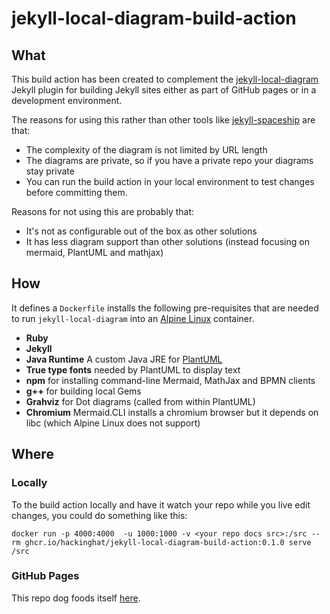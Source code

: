 # jekyll-local-diagram-build-action


## What

This build action has been created to complement the [jekyll-local-diagram](https://github.com/hackinghat/jekyll-local-diagram) Jekyll plugin for building Jekyll sites either as part of GitHub pages or in a development environment.

The reasons for using this rather than other tools like [jekyll-spaceship](https://github.com/jeffreytse/jekyll-spaceship) are that:

* The complexity of the diagram is not limited by URL length
* The diagrams are private, so if you have a private repo your diagrams stay private
* You can run the build action in your local environment to test changes before committing them.

Reasons for not using this are probably that:

* It's not as configurable out of the box as other solutions
* It has less diagram support than other solutions (instead focusing on mermaid, PlantUML and mathjax)

## How
 
It defines a `Dockerfile` installs the following pre-requisites that are needed to run `jekyll-local-diagram` into an [Alpine Linux](https://www.alpinelinux.org/) container.

* **Ruby**
* **Jekyll**
* **Java Runtime** A custom Java JRE for [PlantUML](https://www.plantuml.com)
* **True type fonts** needed by PlantUML to display text
* **npm** for installing command-line Mermaid, MathJax and BPMN clients
* **g++** for building local Gems
* **Grahviz** for Dot diagrams (called from within PlantUML)
* **Chromium** Mermaid.CLI installs a chromium browser but it depends on libc (which Alpine Linux does not support)

## Where

### Locally

To the build action locally and have it watch your repo while you live edit changes, you could do something like this:

    docker run -p 4000:4000  -u 1000:1000 -v <your repo docs src>:/src --rm ghcr.io/hackinghat/jekyll-local-diagram-build-action:0.1.0 serve /src

### GitHub Pages

This repo dog foods itself [here](https://hackinghat.github.io/jekyll-local-diagram-build-action/).

